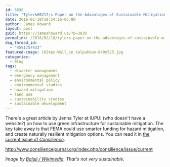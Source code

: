 ```yaml
---
id: 3838
title: 'Tyler&#8217;s Paper on the Advantages of Sustainable Mitigation'
date: 2016-02-18T18:54:16-05:00
author: James Howard
layout: post
guid: https://jameshoward.us/?p=3838
permalink: /2016/02/18/tylers-paper-on-the-advantages-of-sustainable-mitigation/
dsq_thread_id:
  - "4591757433"
featured-image: 1024px-Wall_in_kalpakkam-840x525.jpg
categories:
  - Blog
tags:
  - disaster management
  - emergency management
  - environmental policy
  - environmental studies
  - hazard mitigation
  - land use
  - sustainability studies
  - sustainable development
---
```

There's a great article by Jenna Tyler at IUPUI (who doesn't have a website?) on how to use green infrastructure for sustainable mitigation.  The key take away is that FEMA could use smarter funding for hazard mitigation, and create naturally resilient mitigation options.  You can read it in [the current issue of _Consilience_](http://www.consiliencejournal.org/index.php/consilience/article/viewPDFInterstitial/458/279).

  http://www.consiliencejournal.org/index.php/consilience/issue/current

_Image by [Balaji / Wikimedia](https://commons.wikimedia.org/wiki/File:Wall_in_kalpakkam.JPG).  That's not very sustainable._
